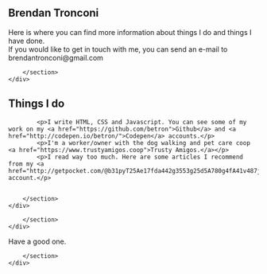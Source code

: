 <html lang="en">
<head>

<meta charset="UTF-8"/>
<meta name="viewport" content="width=device-width, initial-scale=1">

<title>Brendan Tronconi </title>
<meta name="author" content="Brendan Tronconi">

<meta name="language" content="en"/>
<meta name="description" content="Freelance Front-End Web Developer, Brooklyn, New York, N.Y."/>


<link rel="shortcut icon" href="http://brendantronconi.com/favicon.ico">

<meta name="viewport" content="width=device-width, user-scalable=yes, initial-scale=1, user-scalable=1"/>


<script>
  (function(i,s,o,g,r,a,m){i['GoogleAnalyticsObject']=r;i[r]=i[r]||function(){
  (i[r].q=i[r].q||[]).push(arguments)},i[r].l=1*new Date();a=s.createElement(o),
  m=s.getElementsByTagName(o)[0];a.async=1;a.src=g;m.parentNode.insertBefore(a,m)
  })(window,document,'script','//www.google-analytics.com/analytics.js','ga');

  ga('create', 'UA-34951739-3', 'brendantronconi.com');
  ga('send', 'pageview');

</script>
</head>
<body>




<div class="full-width">
	<div class="wrapper container">
		<section class="main main--wider">
			<h1 class="descriptor">Brendan Tronconi</h1>
			<p>Here is where you can find more information about things I do and things I have done.<br> If you would like to get in touch with me, you can send an e-mail to brendantronconi@gmail.com</p>

		</section>
	</div>
</div>


<div class="full-width-rev">
	<div class="wrapper container">
		<section class="main main--wider">
			


<div class="full-width">
	<div class="wrapper container">
		<section class="main main--wider">
			<h2 class="descriptor">Things I do</h2>
			
			<p>I write HTML, CSS and Javascript. You can see some of my work on my <a href="https://github.com/betron">Github</a> and <a href="http://codepen.io/betron/">Codepen</a> accounts.</p>
			<p>I'm a worker/owner with the dog walking and pet care coop <a href="https://www.trustyamigos.coop">Trusty Amigos.</a></p>
			<p>I read way too much. Here are some articles I recommend from my <a href="http://getpocket.com/@b31pyT25Ae17fda442g3553g25d5A780g4fA41v487jsQyZgn9c28f1bUp6YI0l1">Pocket</a> account.</p>
 
			
		</section>
	</div>
</div>

<div class="full-width-rev">
	<div class="wrapper container">
		<section class="main main--wider">
			

		</section>
	</div>
</div>








<footer class="full-width-rev">
	<div class="wrapper container">
		<section class="main main--wider">
			<p>Have a good one.
			

		</section>
	</div>
</footer>


</body>
</html>
